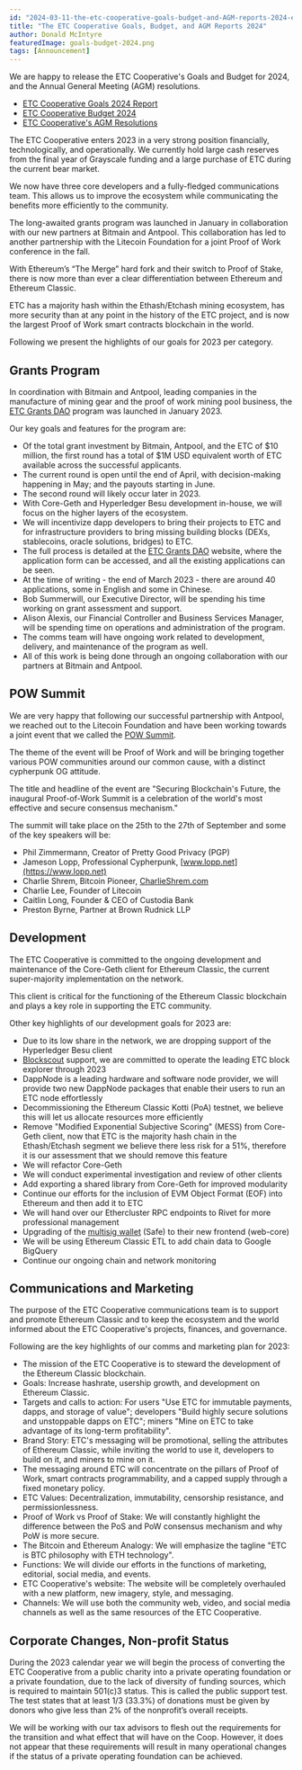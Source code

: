 ```yaml
---
id: "2024-03-11-the-etc-cooperative-goals-budget-and-AGM-reports-2024-en"
title: "The ETC Cooperative Goals, Budget, and AGM Reports 2024"
author: Donald McIntyre
featuredImage: goals-budget-2024.png
tags: [Announcement]
---
```


We are happy to release the ETC Cooperative's Goals and Budget for 2024, and the Annual General Meeting (AGM) resolutions.

* [ETC Cooperative Goals 2024 Report](/2024-etc-cooperative-goals.pdf)
* [ETC Cooperative Budget 2024](/etc-cooperative-budget-2024.xlsx)
* [ETC Cooperative's AGM Resolutions](/xxx)

The ETC Cooperative enters 2023 in a very strong position financially, technologically, and operationally. We currently hold large cash reserves from the final year of Grayscale funding and a large purchase of ETC during the current bear market.

We now have three core developers and a fully-fledged communications team. This allows us to improve the ecosystem while communicating the benefits more efficiently to the community.
  
The long-awaited grants program was launched in January in collaboration with our new partners at Bitmain and Antpool. This collaboration has led to another partnership with the Litecoin Foundation for a joint Proof of Work conference in the fall.

With Ethereum’s “The Merge” hard fork and their switch to Proof of Stake, there is now more than ever a clear differentiation between Ethereum and Ethereum Classic. 

ETC has a majority hash within the Ethash/Etchash mining ecosystem, has more security than at any point in the history of the ETC project, and is now the largest Proof of Work smart contracts blockchain in the world.

Following we present the highlights of our goals for 2023 per category.

## Grants Program

In coordination with Bitmain and Antpool, leading companies in the manufacture of mining gear and the proof of work mining pool business, the [ETC Grants DAO](https://etcgrantsdao.io/) program was launched in January 2023.

Our key goals and features for the program are:

- Of the total grant investment by Bitmain, Antpool, and the ETC of $10 million, the first round has a total of $1M USD equivalent worth of ETC available across the successful applicants. 
- The current round is open until the end of April, with decision-making happening in May; and the payouts starting in June. 
- The second round will likely occur later in 2023. 
- With Core-Geth and Hyperledger Besu development in-house, we will focus on the higher layers of the ecosystem.
- We will incentivize dapp developers to bring their projects to ETC and for infrastructure providers to bring missing building blocks (DEXs, stablecoins, oracle solutions, bridges) to ETC.
- The full process is detailed at the [ETC Grants DAO](https://etcgrantsdao.io) website, where the application form can be accessed, and all the existing applications can be seen. 
- At the time of writing - the end of March 2023 - there are around 40 applications, some in English and some in Chinese. 
- Bob Summerwill, our Executive Director, will be spending his time working on grant assessment and support. 
- Alison Alexis, our Financial Controller and Business Services Manager, will be spending time on operations and administration of the program. 
- The comms team will have ongoing work related to development, delivery, and maintenance of the program as well. 
- All of this work is being done through an ongoing collaboration with our partners at Bitmain and Antpool.

## POW Summit

We are very happy that following our successful partnership with Antpool, we reached out to the Litecoin Foundation and have been working towards a joint event that we called the [POW Summit](https://powsummit.com/). 

The theme of the event will be Proof of Work and will be bringing together various POW communities around our common cause, with a distinct cypherpunk OG attitude.

The title and headline of the event are "Securing Blockchain's Future, the inaugural Proof-of-Work Summit is a celebration of the world's most effective and secure consensus mechanism."

The summit will take place on the 25th to the 27th of September and some of the key speakers will be:

- Phil Zimmermann, Creator of Pretty Good Privacy (PGP)
- Jameson Lopp, Professional Cypherpunk, [www.lopp.net](https://www.lopp.net)
- Charlie Shrem, Bitcoin Pioneer, [CharlieShrem.com](https://charlieshrem.com)
- Charlie Lee, Founder of Litecoin
- Caitlin Long, Founder & CEO of Custodia Bank
- Preston Byrne, Partner at Brown Rudnick LLP

## Development

The ETC Cooperative is committed to the ongoing development and maintenance of the Core-Geth client for Ethereum Classic, the current super-majority implementation on the network. 

This client is critical for the functioning of the Ethereum Classic blockchain and plays a key role in supporting the ETC community.

Other key highlights of our development goals for 2023 are:

- Due to its low share in the network, we are dropping support of the Hyperledger Besu client
- [Blockscout](https://blockscout.com/etc/mainnet/) support, we are committed to operate the leading ETC block explorer through 2023
- DappNode is a leading hardware and software node provider, we will provide two new DappNode packages that enable their users to run an ETC node effortlessly
- Decommissioning the Ethereum Classic Kotti (PoA) testnet, we believe this will let us allocate resources more efficiently
- Remove "Modified Exponential Subjective Scoring" (MESS) from Core-Geth client, now that ETC is the majority hash chain in the Ethash/Etchash segment we believe there less risk for a 51%, therefore it is our assessment that we should remove this feature
- We will refactor Core-Geth
- We will conduct experimental investigation and review of other clients
- Add exporting a shared library from Core-Geth for improved modularity
- Continue our efforts for the inclusion of EVM Object Format (EOF) into Ethereum and then add it to ETC
- We will hand over our Ethercluster RPC endpoints to Rivet for more professional management
- Upgrading of the [multisig wallet](https://multisig.etccooperative.org/app/welcome) (Safe) to their new frontend (web-core)
- We will be using Ethereum Classic ETL to add chain data to Google BigQuery
- Continue our ongoing chain and network monitoring

## Communications and Marketing

The purpose of the ETC Cooperative communications team is to support and promote Ethereum Classic and to keep the ecosystem and the world informed about the ETC Cooperative's projects, finances, and governance.

Following are the key highlights of our comms and marketing plan for 2023: 

- The mission of the ETC Cooperative is to steward the development of the Ethereum Classic blockchain.
- Goals: Increase hashrate, usership growth, and development on Ethereum Classic. 
- Targets and calls to action: For users "Use ETC for immutable payments, dapps, and storage of value"; developers "Build highly secure solutions and unstoppable dapps on ETC"; miners "Mine on ETC to take advantage of its long-term profitability".
- Brand Story: ETC's messaging will be promotional, selling the attributes of Ethereum Classic, while inviting the world to use it, developers to build on it, and miners to mine on it.
- The messaging around ETC will concentrate on the pillars of Proof of Work, smart contracts programmability, and a capped supply through a fixed monetary policy.
- ETC Values: Decentralization, immutability, censorship resistance, and permissionlessness.
- Proof of Work vs Proof of Stake: We will constantly highlight the difference between the PoS and PoW consensus mechanism and why PoW is more secure.
- The Bitcoin and Ethereum Analogy: We will emphasize the tagline "ETC is BTC philosophy with ETH technology".
- Functions: We will divide our efforts in the functions of marketing, editorial, social media, and events.
- ETC Cooperative's website: The website will be completely overhauled with a new platform, new imagery, style, and messaging.
- Channels: We will use both the community web, video, and social media channels as well as the same resources of the ETC Cooperative.

## Corporate Changes, Non-profit Status

During the 2023 calendar year we will begin the process of converting the ETC Cooperative from a public charity into a private operating foundation or a private foundation, due to the lack of diversity of funding sources, which is required to maintain 501(c)3 status. This is called the public support test. The test states that at least 1/3 (33.3%) of donations must be given by donors who give less than 2% of the nonprofit’s overall receipts.

We will be working with our tax advisors to flesh out the requirements for the transition and what effect that will have on the Coop. However, it does not appear that these requirements will result in many operational changes if the status of a private operating foundation can be achieved.
